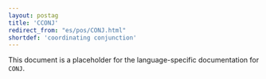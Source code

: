 ```yaml
---
layout: postag
title: 'CCONJ'
redirect_from: "es/pos/CONJ.html"
shortdef: 'coordinating conjunction'
---
```


This document is a placeholder for the language-specific documentation
for `CONJ`.
